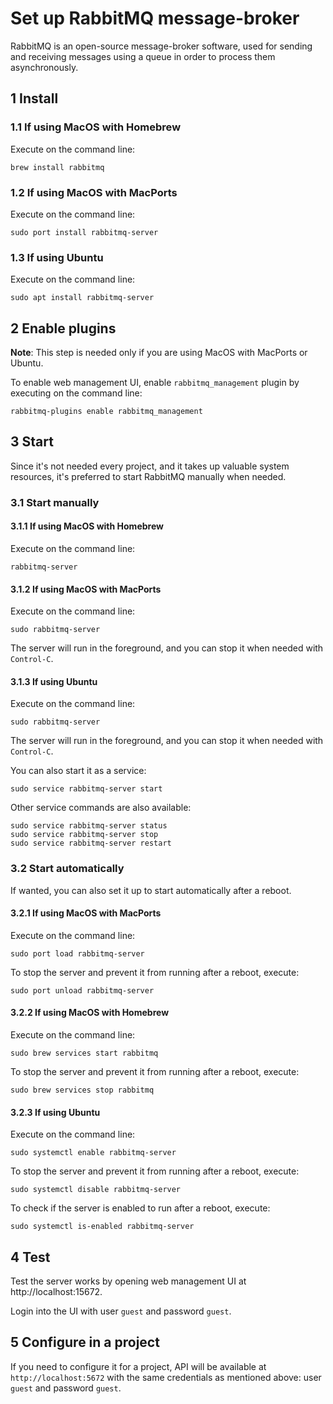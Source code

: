 # Set up RabbitMQ message-broker

RabbitMQ is an open-source message-broker software, used for sending and
receiving messages using a queue in order to process them asynchronously.

## 1 Install

### 1.1 If using MacOS with Homebrew

Execute on the command line:

```console
brew install rabbitmq
```

### 1.2 If using MacOS with MacPorts

Execute on the command line:

```console
sudo port install rabbitmq-server
```

### 1.3 If using Ubuntu

Execute on the command line:

```console
sudo apt install rabbitmq-server
```

## 2 Enable plugins

**Note**: This step is needed only if you are using MacOS with MacPorts or Ubuntu.

To enable web management UI, enable `rabbitmq_management` plugin by executing on
the command line:

```console
rabbitmq-plugins enable rabbitmq_management
```

## 3 Start

Since it's not needed every project, and it takes up valuable system resources,
it's preferred to start RabbitMQ manually when needed.

### 3.1 Start manually

#### 3.1.1 If using MacOS with Homebrew

Execute on the command line:

```console
rabbitmq-server
```

#### 3.1.2 If using MacOS with MacPorts

Execute on the command line:

```console
sudo rabbitmq-server
```

The server will run in the foreground, and you can stop it when needed with
`Control-C`.

#### 3.1.3 If using Ubuntu

Execute on the command line:

```console
sudo rabbitmq-server
```

The server will run in the foreground, and you can stop it when needed with
`Control-C`.

You can also start it as a service:

```console
sudo service rabbitmq-server start
```

Other service commands are also available:

```console
sudo service rabbitmq-server status
sudo service rabbitmq-server stop
sudo service rabbitmq-server restart
```

### 3.2 Start automatically

If wanted, you can also set it up to start automatically after a reboot.

#### 3.2.1 If using MacOS with MacPorts

Execute on the command line:

```console
sudo port load rabbitmq-server
```

To stop the server and prevent it from running after a reboot, execute:

```console
sudo port unload rabbitmq-server
```

#### 3.2.2 If using MacOS with Homebrew

Execute on the command line:

```console
sudo brew services start rabbitmq
```

To stop the server and prevent it from running after a reboot, execute:

```console
sudo brew services stop rabbitmq
```

#### 3.2.3 If using Ubuntu

Execute on the command line:

```console
sudo systemctl enable rabbitmq-server
```

To stop the server and prevent it from running after a reboot, execute:

```console
sudo systemctl disable rabbitmq-server
```

To check if the server is enabled to run after a reboot, execute:

```console
sudo systemctl is-enabled rabbitmq-server
```

## 4 Test

Test the server works by opening web management UI at http://localhost:15672.

Login into the UI with user `guest` and password `guest`.

## 5 Configure in a project

If you need to configure it for a project, API will be available at
`http://localhost:5672` with the same credentials as mentioned above: user
`guest` and password `guest`.

